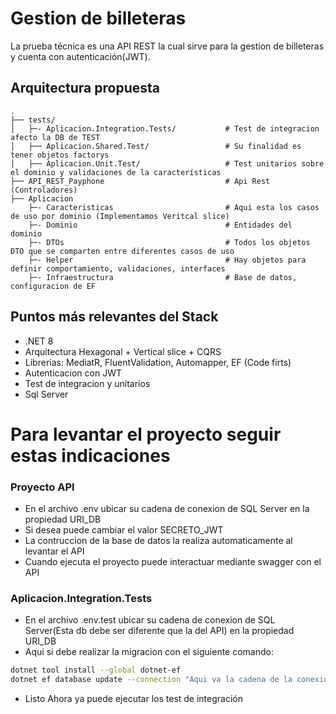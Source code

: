﻿# Gestion de billeteras
La prueba técnica es una API REST la cual sirve para la gestion de billeteras y cuenta con autenticación(JWT).

## Arquitectura propuesta

```
.
├── tests/                  
│   ├─- Aplicacion.Integration.Tests/           # Test de integracion afecto la DB de TEST
│   ├── Aplicacion.Shared.Test/					# Su finalidad es tener objetos factorys
│   ├── Aplicacion.Unit.Test/					# Test unitarios sobre el dominio y validaciones de la características
├── API_REST_Payphone							# Api Rest (Controladores)
├── Aplicacion
	├─- Caracteristicas							# Aqui esta los casos de uso por dominio (Implementamos Veritcal slice)
	├─- Dominio									# Entidades del dominio
	├─- DTOs									# Todos los objetos DTO que se comparten entre diferentes casos de uso
	├─- Helper									# Hay objetos para definir comportamiento, validaciones, interfaces
	├─- Infraestructura							# Base de datos, configuracion de EF

 ````
## Puntos más relevantes del Stack
- .NET 8
- Arquitectura Hexagonal + Vertical slice + CQRS
- Librerias: MediatR, FluentValidation, Automapper, EF (Code firts)
- Autenticacion con JWT
- Test de integracion y unitarios
- Sql Server

# Para levantar el proyecto seguir estas indicaciones

### Proyecto API
- En el archivo .env ubicar su cadena de conexion de SQL Server en la propiedad URI_DB
- Si desea puede cambiar el valor SECRETO_JWT
- La contruccion de la base de datos la realiza automaticamente al levantar el API
- Cuando ejecuta el proyecto puede interactuar mediante swagger con el API

### Aplicacion.Integration.Tests
- En el archivo .env.test ubicar su cadena de conexion de SQL Server(Esta db debe ser diferente que la del API) en la propiedad URI_DB
- Aqui si debe realizar la migracion con el siguiente comando:
```bash
dotnet tool install --global dotnet-ef
dotnet ef database update --connection "Aqui va la cadena de la conexion de la DB de pruebas"
```
- Listo Ahora ya puede ejecutar los test de integración